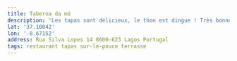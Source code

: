 ```yaml
---
title: Taberna da mó
description: 'Les tapas sont délicieux, le thon est dingue ! Très bonne adresse.'
lat: '37.10042'
lon: '-8.67152'
address: Rua Silva Lopes 14 8600-623 Lagos Portugal
tags: restaurant tapas sur-le-pouce terrasse
---
```

